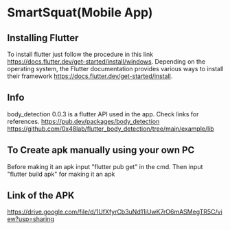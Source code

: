 # SmartSquat(Mobile App)

## Installing Flutter
To install flutter just follow the procedure in this link https://docs.flutter.dev/get-started/install/windows. Depending on the operating system, the Flutter documentation provides various ways to install their framework https://docs.flutter.dev/get-started/install.

## Info
body_detection 0.0.3 is a flutter API used in the app.  Check links for references.
https://pub.dev/packages/body_detection
https://github.com/0x48lab/flutter_body_detection/tree/main/example/lib

## To Create apk manually using your own PC
Before making it an apk input "flutter pub get" in the cmd. Then input "flutter build apk" for making it an apk

## Link of the APK
https://drive.google.com/file/d/1UfXfyrCb3uNd11iUwK7rO6mASMegTR5C/view?usp=sharing
